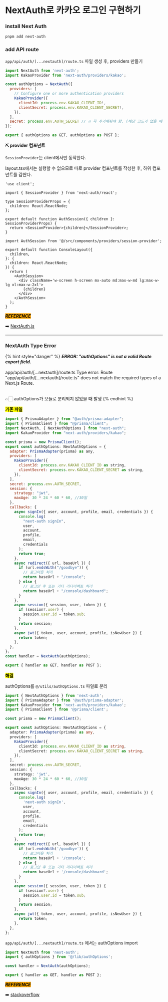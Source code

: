 # NextAuth로 카카오 로그인 구현하기

### install Next Auth

```bash
pnpm add next-auth
```



### add API route

`app/api/auth/[...nextauth]/route.ts` 파일 생성 후, providers 만들기

```js
import NextAuth from 'next-auth';
import KakaoProvider from 'next-auth/providers/kakao';

const authOptions = NextAuth({
  providers: [
    // Configure one or more authentication providers
    KakaoProvider({
      clientId: process.env.KAKAO_CLIENT_ID!,
      clientSecret: process.env.KAKAO_CLIENT_SECRET!,
    }),
  ],
  secret: process.env.AUTH_SECRET // 🔥 꼭 추가해줘야 함. (해당 코드가 없을 때 빌드했을 때 서버에러가 발생함)
});

export { authOptions as GET, authOptions as POST };

```



**⛏️ provider 컴포넌트**

`SessionProvider`는 client에서만 동작한다.

layout.tsx에서는 실행할 수 없으므로 따로 provider 컴포넌트를 작성한 후, 하위 컴포넌트를 감싼다.

```tsx
'use client';

import { SessionProvider } from 'next-auth/react';

type SessionProviderProps = {
  children: React.ReactNode;
};

export default function AuthSession({ children }: SessionProviderProps) {
  return <SessionProvider>{children}</SessionProvider>;
}
```

```tsx
import AuthSession from '@/src/components/providers/session-provider';

export default function ConsoleLayout({
  children,
}: {
  children: React.ReactNode;
}) {
  return (
    <AuthSession>
      <div className='w-screen h-screen mx-auto md:max-w-md lg:max-w-lg xl:max-w-2xl'>
        {children}
      </div>
    </AuthSession>
  );
}
```

_<mark style="background-color:orange;">**REFERENCE**</mark>_

➡️ [NextAuth.js](https://next-auth.js.org/getting-started/example)

***

### NextAuth Type Error

{% hint style="danger" %}
_**ERROR: "authOptions" is not a valid Route export field.**_\
\
app/api/auth/\[...nextauth]/route.ts Type error: Route "app/api/auth/\[...nextauth]/route.ts" does not match the required types of a Next.js Route.

\
👉🏻 authOptions가 모듈로 분리되지 않았을 때 발생
{% endhint %}



<mark style="background-color:yellow;">**기존 파일**</mark>

```javascript
import { PrismaAdapter } from "@auth/prisma-adapter";
import { PrismaClient } from "@prisma/client";
import NextAuth, { NextAuthOptions } from "next-auth";
import KakaoProvider from "next-auth/providers/kakao";

const prisma = new PrismaClient();
export const authOptions: NextAuthOptions = {
  adapter: PrismaAdapter(prisma) as any,
  providers: [
    KakaoProvider({
      clientId: process.env.KAKAO_CLIENT_ID as string,
      clientSecret: process.env.KAKAO_CLIENT_SECRET as string,
    }),
  ],
  secret: process.env.AUTH_SECRET,
  session: {
    strategy: "jwt",
    maxAge: 30 * 24 * 60 * 60, //30일
  },
  callbacks: {
    async signIn({ user, account, profile, email, credentials }) {
      console.log(
        "next-auth signIn",
        user,
        account,
        profile,
        email,
        credentials
      );
      return true;
    },
    async redirect({ url, baseUrl }) {
      if (url.endsWith("/goodbye")) {
        // 로그아웃 처리
        return baseUrl + "/console";
      } else {
        // 로그인 후 또는 기타 리다이렉트 처리
        return baseUrl + "/console/dashboard";
      }
    },
    async session({ session, user, token }) {
      if (session?.user) {
        session.user.id = token.sub;
      }
      return session;
    },
    async jwt({ token, user, account, profile, isNewUser }) {
      return token;
    },
  },
};
const handler = NextAuth(authOptions);

export { handler as GET, handler as POST };

```



<mark style="background-color:yellow;">**해결**</mark>

authOptions를 `@/utils/authOptions.ts` 파일로 분리

```typescript
import { NextAuthOptions } from 'next-auth';
import { PrismaAdapter } from '@auth/prisma-adapter';
import KakaoProvider from 'next-auth/providers/kakao';
import { PrismaClient } from '@prisma/client';

const prisma = new PrismaClient();

export const authOptions: NextAuthOptions = {
  adapter: PrismaAdapter(prisma) as any,
  providers: [
    KakaoProvider({
      clientId: process.env.KAKAO_CLIENT_ID as string,
      clientSecret: process.env.KAKAO_CLIENT_SECRET as string,
    }),
  ],
  secret: process.env.AUTH_SECRET,
  session: {
    strategy: 'jwt',
    maxAge: 30 * 24 * 60 * 60, //30일
  },
  callbacks: {
    async signIn({ user, account, profile, email, credentials }) {
      console.log(
        'next-auth signIn',
        user,
        account,
        profile,
        email,
        credentials
      );
      return true;
    },
    async redirect({ url, baseUrl }) {
      if (url.endsWith('/goodbye')) {
        // 로그아웃 처리
        return baseUrl + '/console';
      } else {
        // 로그인 후 또는 기타 리다이렉트 처리
        return baseUrl + '/console/dashboard';
      }
    },
    async session({ session, user, token }) {
      if (session?.user) {
        session.user.id = token.sub;
      }
      return session;
    },
    async jwt({ token, user, account, profile, isNewUser }) {
      return token;
    },
  },
};
```



`app/api/auth/[...nextauth]/route.ts` 에서는 authOptions import

```typescript
import NextAuth from 'next-auth';
import { authOptions } from '@/lib/authOptions';

const handler = NextAuth(authOptions);

export { handler as GET, handler as POST };
```



_<mark style="background-color:orange;">**REFERENCE**</mark>_

➡️ [stackoverflow](https://stackoverflow.com/questions/76388994/next-js-13-4-and-nextauth-type-error-authoptions-is-not-assignable-to-type-n)
